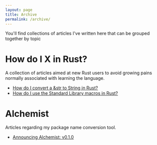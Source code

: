 ```yaml
---
layout: page
title: Archive
permalink: /archive/
---
```


You'll find collections of articles I've written here that can be
grouped together by topic

# How do I X in Rust?
A collection of articles aimed at new Rust users to avoid growing pains
normally associated with learning the language.

- [How do I convert a &str to String in
  Rust?](/2016/05/26/how-do-i-str-string.html)
- [How do I use the Standard Library macros in
  Rust?](/2016/06/01/how-do-i-std-macros.html)

# Alchemist
Articles regarding my package name conversion tool.

- [Announcing Alchemist: v0.1.0](/2016/05/05/announcing-alchemist.html)
